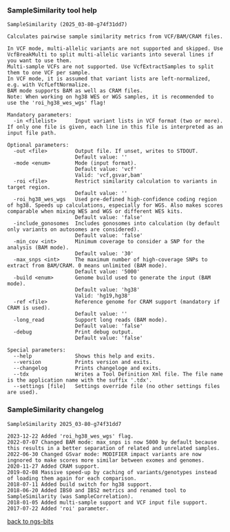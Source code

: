 ### SampleSimilarity tool help
	SampleSimilarity (2025_03-80-g74f31dd7)
	
	Calculates pairwise sample similarity metrics from VCF/BAM/CRAM files.
	
	In VCF mode, multi-allelic variants are not supported and skipped. Use VcfBreakMulti to split multi-allelic variants into several lines if you want to use them.
	Multi-sample VCFs are not supported. Use VcfExtractSamples to split them to one VCF per sample.
	In VCF mode, it is assumed that variant lists are left-normalized, e.g. with VcfLeftNormalize.
	BAM mode supports BAM as well as CRAM files.
	Note: When working on hg38 WES or WGS samples, it is recommended to use the 'roi_hg38_wes_wgs' flag!
	
	Mandatory parameters:
	  -in <filelist>      Input variant lists in VCF format (two or more). If only one file is given, each line in this file is interpreted as an input file path.
	
	Optional parameters:
	  -out <file>         Output file. If unset, writes to STDOUT.
	                      Default value: ''
	  -mode <enum>        Mode (input format).
	                      Default value: 'vcf'
	                      Valid: 'vcf,gsvar,bam'
	  -roi <file>         Restrict similarity calculation to variants in target region.
	                      Default value: ''
	  -roi_hg38_wes_wgs   Used pre-defined high-confidence coding region of hg38. Speeds up calculations, especially for WGS. Also makes scores comparable when mixing WES and WGS or different WES kits.
	                      Default value: 'false'
	  -include_gonosomes  Includes gonosomes into calculation (by default only variants on autosomes are considered).
	                      Default value: 'false'
	  -min_cov <int>      Minimum coverage to consider a SNP for the analysis (BAM mode).
	                      Default value: '30'
	  -max_snps <int>     The maximum number of high-coverage SNPs to extract from BAM/CRAM. 0 means unlimited (BAM mode).
	                      Default value: '5000'
	  -build <enum>       Genome build used to generate the input (BAM mode).
	                      Default value: 'hg38'
	                      Valid: 'hg19,hg38'
	  -ref <file>         Reference genome for CRAM support (mandatory if CRAM is used).
	                      Default value: ''
	  -long_read          Support long reads (BAM mode).
	                      Default value: 'false'
	  -debug              Print debug output.
	                      Default value: 'false'
	
	Special parameters:
	  --help              Shows this help and exits.
	  --version           Prints version and exits.
	  --changelog         Prints changeloge and exits.
	  --tdx               Writes a Tool Definition Xml file. The file name is the application name with the suffix '.tdx'.
	  --settings [file]   Settings override file (no other settings files are used).
	
### SampleSimilarity changelog
	SampleSimilarity 2025_03-80-g74f31dd7
	
	2023-12-22 Added 'roi_hg38_wes_wgs' flag.
	2022-07-07 Changed BAM mode: max_snps is now 5000 by default because this results in a better separation of related and unrelated samples.
	2022-06-30 Changed GSvar mode: MODIFIER impact variants are now ingnored to make scores more similar between exomes and genomes.
	2020-11-27 Added CRAM support.
	2019-02-08 Massive speed-up by caching of variants/genotypes instead of loading them again for each comparison.
	2018-07-11 Added build switch for hg38 support.
	2018-06-20 Added IBS0 and IBS2 metrics and renamed tool to SampleSimilarity (was SampleCorrelation).
	2018-01-05 Added multi-sample support and VCF input file support.
	2017-07-22 Added 'roi' parameter.
[back to ngs-bits](https://github.com/imgag/ngs-bits)